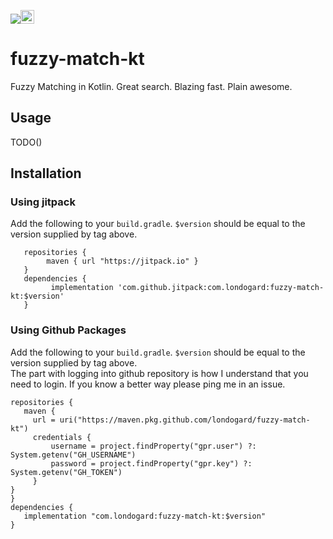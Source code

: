 [![](https://jitpack.io/v/com.londogard/fuzzy-match-kt.svg)](https://jitpack.io/#com.londogard/fuzzy-match-kt)<a href='https://ko-fi.com/O5O819SEH' target='_blank'><img height='22' style='border:0px;height:22px;' src='https://az743702.vo.msecnd.net/cdn/kofi2.png?v=2' border='0' alt='Buy Me a Coffee at ko-fi.com' /></a>

# fuzzy-match-kt
Fuzzy Matching in Kotlin. Great search. Blazing fast. Plain awesome.

## Usage
TODO()

## Installation
### Using jitpack
Add the following to your `build.gradle`. `$version` should be equal to the version supplied by tag above.
``` 
   repositories {
        maven { url "https://jitpack.io" }
   }
   dependencies {
         implementation 'com.github.jitpack:com.londogard:fuzzy-match-kt:$version'
   }
```
### Using Github Packages
Add the following to your `build.gradle`. `$version` should be equal to the version supplied by tag above.  
The part with logging into github repository is how I understand that you need to login. If you know a better way please ping me in an issue.
```
repositories {
   maven {
     url = uri("https://maven.pkg.github.com/londogard/fuzzy-match-kt")
     credentials {
         username = project.findProperty("gpr.user") ?: System.getenv("GH_USERNAME")
         password = project.findProperty("gpr.key") ?: System.getenv("GH_TOKEN")
     }
}
}
dependencies {
   implementation "com.londogard:fuzzy-match-kt:$version"
}
```

